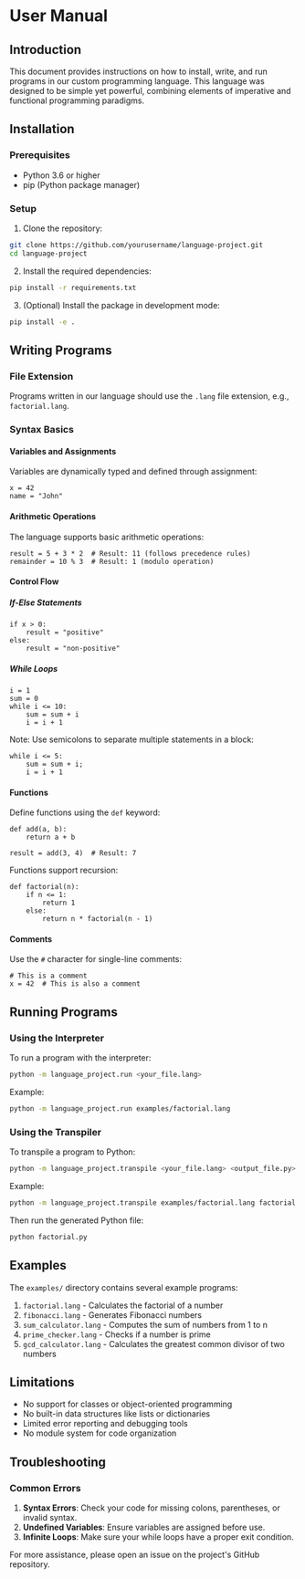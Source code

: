 # User Manual

## Introduction

This document provides instructions on how to install, write, and run programs in our custom programming language. This language was designed to be simple yet powerful, combining elements of imperative and functional programming paradigms.

## Installation

### Prerequisites

- Python 3.6 or higher
- pip (Python package manager)

### Setup

1. Clone the repository:

```bash
git clone https://github.com/yourusername/language-project.git
cd language-project
```

2. Install the required dependencies:

```bash
pip install -r requirements.txt
```

3. (Optional) Install the package in development mode:

```bash
pip install -e .
```

## Writing Programs

### File Extension

Programs written in our language should use the `.lang` file extension, e.g., `factorial.lang`.

### Syntax Basics

#### Variables and Assignments

Variables are dynamically typed and defined through assignment:

```
x = 42
name = "John"
```

#### Arithmetic Operations

The language supports basic arithmetic operations:

```
result = 5 + 3 * 2  # Result: 11 (follows precedence rules)
remainder = 10 % 3  # Result: 1 (modulo operation)
```

#### Control Flow

##### If-Else Statements

```
if x > 0:
    result = "positive"
else:
    result = "non-positive"
```

##### While Loops

```
i = 1
sum = 0
while i <= 10:
    sum = sum + i
    i = i + 1
```

Note: Use semicolons to separate multiple statements in a block:

```
while i <= 5:
    sum = sum + i;
    i = i + 1
```

#### Functions

Define functions using the `def` keyword:

```
def add(a, b):
    return a + b

result = add(3, 4)  # Result: 7
```

Functions support recursion:

```
def factorial(n):
    if n <= 1:
        return 1
    else:
        return n * factorial(n - 1)
```

#### Comments

Use the `#` character for single-line comments:

```
# This is a comment
x = 42  # This is also a comment
```

## Running Programs

### Using the Interpreter

To run a program with the interpreter:

```bash
python -m language_project.run <your_file.lang>
```

Example:

```bash
python -m language_project.run examples/factorial.lang
```

### Using the Transpiler

To transpile a program to Python:

```bash
python -m language_project.transpile <your_file.lang> <output_file.py>
```

Example:

```bash
python -m language_project.transpile examples/factorial.lang factorial.py
```

Then run the generated Python file:

```bash
python factorial.py
```

## Examples

The `examples/` directory contains several example programs:

1. `factorial.lang` - Calculates the factorial of a number
2. `fibonacci.lang` - Generates Fibonacci numbers
3. `sum_calculator.lang` - Computes the sum of numbers from 1 to n
4. `prime_checker.lang` - Checks if a number is prime
5. `gcd_calculator.lang` - Calculates the greatest common divisor of two numbers

## Limitations

- No support for classes or object-oriented programming
- No built-in data structures like lists or dictionaries
- Limited error reporting and debugging tools
- No module system for code organization

## Troubleshooting

### Common Errors

1. **Syntax Errors**: Check your code for missing colons, parentheses, or invalid syntax.
2. **Undefined Variables**: Ensure variables are assigned before use.
3. **Infinite Loops**: Make sure your while loops have a proper exit condition.

For more assistance, please open an issue on the project's GitHub repository.

